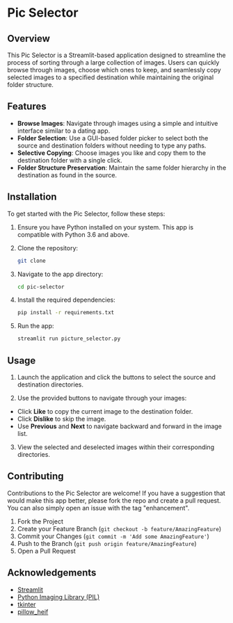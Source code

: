 # Pic Selector

## Overview
This Pic Selector is a Streamlit-based application designed to streamline the process of sorting through a large collection of images. Users can quickly browse through images, choose which ones to keep, and seamlessly copy selected images to a specified destination while maintaining the original folder structure.

## Features
- **Browse Images**: Navigate through images using a simple and intuitive interface similar to a dating app.
- **Folder Selection**: Use a GUI-based folder picker to select both the source and destination folders without needing to type any paths.
- **Selective Copying**: Choose images you like and copy them to the destination folder with a single click.
- **Folder Structure Preservation**: Maintain the same folder hierarchy in the destination as found in the source.

## Installation

To get started with the Pic Selector, follow these steps:

1. Ensure you have Python installed on your system. This app is compatible with Python 3.6 and above.

2. Clone the repository:

    ```bash
    git clone
    ```

3. Navigate to the app directory:
    ```bash
   cd pic-selector
    ```

4. Install the required dependencies:
    ```bash
    pip install -r requirements.txt
    ```
5. Run the app:
    ```bash
    streamlit run picture_selector.py
    ```

## Usage

1. Launch the application and click the buttons to select the source and destination directories.

2. Use the provided buttons to navigate through your images:
- Click **Like** to copy the current image to the destination folder.
- Click **Dislike** to skip the image.
- Use **Previous** and **Next** to navigate backward and forward in the image list.

3. View the selected and deselected images within their corresponding directories.

## Contributing
Contributions to the Pic Selector are welcome! If you have a suggestion that would make this app better, please fork the repo and create a pull request. You can also simply open an issue with the tag "enhancement".

1. Fork the Project
2. Create your Feature Branch (`git checkout -b feature/AmazingFeature`)
3. Commit your Changes (`git commit -m 'Add some AmazingFeature'`)
4. Push to the Branch (`git push origin feature/AmazingFeature`)
5. Open a Pull Request

## Acknowledgements
- [Streamlit](https://streamlit.io/)
- [Python Imaging Library (PIL)](https://python-pillow.org/)
- [tkinter](https://docs.python.org/3/library/tkinter.html)
- [pillow_heif](https://pypi.org/project/pillow-heif/)

